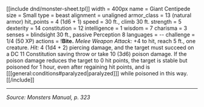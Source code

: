 [[include dnd/monster-sheet.tpl]]
width = 400px
name = Giant Centipede
size = Small
type = beast
alignment = unaligned
armor_class = 13 (natural armor)
hit_points = 4 (1d6 + 1)
speed = 30 ft., climb 30 ft.
strength = 5
dexterity = 14
constitution = 12
intelligence = 1
wisdom = 7
charisma = 3
senses = blindsight 30 ft., passive Perception 8
languages = --
challenge = 1/4 (50 XP)
actions = !**Bite.** *Melee Weapon Attack:* +4 to hit, reach 5 ft., one creature. *Hit:* 4 (1d4 + 2) piercing damage, and the target must succeed on a DC 11 Constitution saving throw or take 10 (3d6) poison damage. If the poison damage reduces the target to 0 hit points, the target is stable but poisoned for 1 hour, even after regaining hit points, and is [[[general:conditions#paralyzed|paralyzed]]] while poisoned in this way.
[[/include]]

----

*Source: Monsters Manual, p. 323*